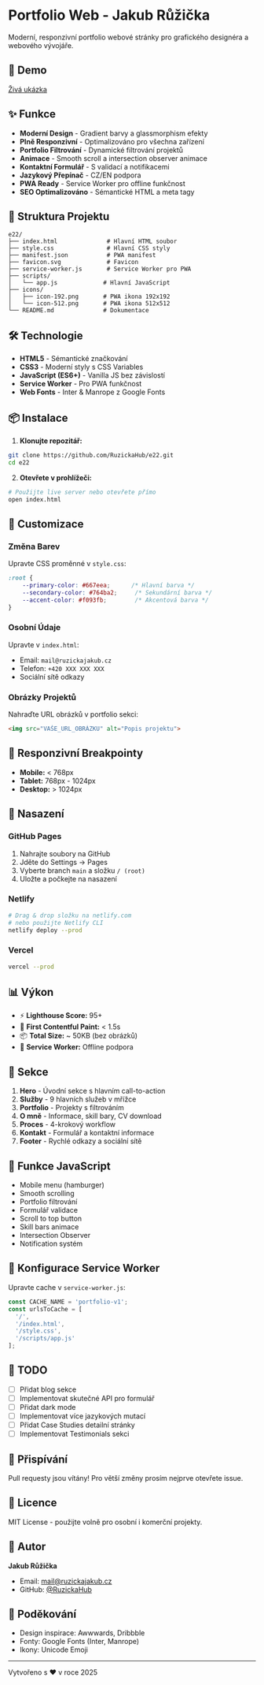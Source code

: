 # Portfolio Web - Jakub Růžička

Moderní, responzivní portfolio webové stránky pro grafického designéra a webového vývojáře.

## 🚀 Demo

[Živá ukázka](https://ruzickahub.github.io/e22/)

## ✨ Funkce

- **Moderní Design** - Gradient barvy a glassmorphism efekty
- **Plně Responzivní** - Optimalizováno pro všechna zařízení
- **Portfolio Filtrování** - Dynamické filtrování projektů
- **Animace** - Smooth scroll a intersection observer animace
- **Kontaktní Formulář** - S validací a notifikacemi
- **Jazykový Přepínač** - CZ/EN podpora
- **PWA Ready** - Service Worker pro offline funkčnost
- **SEO Optimalizováno** - Sémantické HTML a meta tagy

## 📁 Struktura Projektu

```
e22/
├── index.html              # Hlavní HTML soubor
├── style.css               # Hlavní CSS styly
├── manifest.json           # PWA manifest
├── favicon.svg             # Favicon
├── service-worker.js       # Service Worker pro PWA
├── scripts/
│   └── app.js             # Hlavní JavaScript
├── icons/
│   ├── icon-192.png       # PWA ikona 192x192
│   └── icon-512.png       # PWA ikona 512x512
└── README.md              # Dokumentace
```

## 🛠️ Technologie

- **HTML5** - Sémantické značkování
- **CSS3** - Moderní styly s CSS Variables
- **JavaScript (ES6+)** - Vanilla JS bez závislostí
- **Service Worker** - Pro PWA funkčnost
- **Web Fonts** - Inter & Manrope z Google Fonts

## 📦 Instalace

1. **Klonujte repozitář:**
```bash
git clone https://github.com/RuzickaHub/e22.git
cd e22
```

2. **Otevřete v prohlížeči:**
```bash
# Použijte live server nebo otevřete přímo
open index.html
```

## 🎨 Customizace

### Změna Barev

Upravte CSS proměnné v `style.css`:

```css
:root {
    --primary-color: #667eea;      /* Hlavní barva */
    --secondary-color: #764ba2;     /* Sekundární barva */
    --accent-color: #f093fb;        /* Akcentová barva */
}
```

### Osobní Údaje

Upravte v `index.html`:
- Email: `mail@ruzickajakub.cz`
- Telefon: `+420 XXX XXX XXX`
- Sociální sítě odkazy

### Obrázky Projektů

Nahraďte URL obrázků v portfolio sekci:
```html
<img src="VAŠE_URL_OBRÁZKU" alt="Popis projektu">
```

## 📱 Responzivní Breakpointy

- **Mobile:** < 768px
- **Tablet:** 768px - 1024px
- **Desktop:** > 1024px

## 🚀 Nasazení

### GitHub Pages

1. Nahrajte soubory na GitHub
2. Jděte do Settings → Pages
3. Vyberte branch `main` a složku `/ (root)`
4. Uložte a počkejte na nasazení

### Netlify

```bash
# Drag & drop složku na netlify.com
# nebo použijte Netlify CLI
netlify deploy --prod
```

### Vercel

```bash
vercel --prod
```

## 📊 Výkon

- ⚡ **Lighthouse Score:** 95+
- 🎯 **First Contentful Paint:** < 1.5s
- 📦 **Total Size:** ~ 50KB (bez obrázků)
- 🔄 **Service Worker:** Offline podpora

## 🧩 Sekce

1. **Hero** - Úvodní sekce s hlavním call-to-action
2. **Služby** - 9 hlavních služeb v mřížce
3. **Portfolio** - Projekty s filtrováním
4. **O mně** - Informace, skill bary, CV download
5. **Proces** - 4-krokový workflow
6. **Kontakt** - Formulář a kontaktní informace
7. **Footer** - Rychlé odkazy a sociální sítě

## 🎯 Funkce JavaScript

- Mobile menu (hamburger)
- Smooth scrolling
- Portfolio filtrování
- Formulář validace
- Scroll to top button
- Skill bars animace
- Intersection Observer
- Notification systém

## 🔧 Konfigurace Service Worker

Upravte cache v `service-worker.js`:

```javascript
const CACHE_NAME = 'portfolio-v1';
const urlsToCache = [
  '/',
  '/index.html',
  '/style.css',
  '/scripts/app.js'
];
```

## 📝 TODO

- [ ] Přidat blog sekce
- [ ] Implementovat skutečné API pro formulář
- [ ] Přidat dark mode
- [ ] Implementovat více jazykových mutací
- [ ] Přidat Case Studies detailní stránky
- [ ] Implementovat Testimonials sekci

## 🤝 Přispívání

Pull requesty jsou vítány! Pro větší změny prosím nejprve otevřete issue.

## 📄 Licence

MIT License - použijte volně pro osobní i komerční projekty.

## 👤 Autor

**Jakub Růžička**
- Email: mail@ruzickajakub.cz
- GitHub: [@RuzickaHub](https://github.com/RuzickaHub)

## 🙏 Poděkování

- Design inspirace: Awwwards, Dribbble
- Fonty: Google Fonts (Inter, Manrope)
- Ikony: Unicode Emoji

---

Vytvořeno s ❤️ v roce 2025
